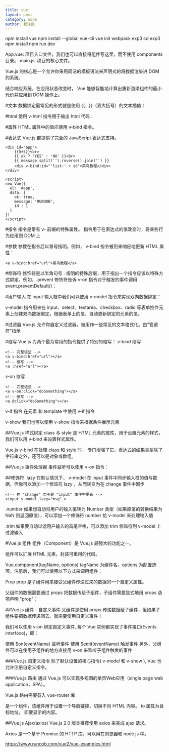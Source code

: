 ```yaml
---
title: vue
layout: post
category: node
author: 夏泽民
---
```

npm install vue
npm install --global vue-cli
vue init webpack exp3
cd exp3
npm install
npm run dev

App.vue: 项目入口文件，我们也可以直接将组件写这里，而不使用 components 目录。
main.js: 项目的核心文件。
<!-- more -->
Vue.js 的核心是一个允许你采用简洁的模板语法来声明式的将数据渲染进 DOM 的系统。

结合响应系统，在应用状态改变时， Vue 能够智能地计算出重新渲染组件的最小代价并应用到 DOM 操作上。

#文本
数据绑定最常见的形式就是使用 {{...}}（双大括号）的文本插值：

#html
使用 v-html 指令用于输出 html 代码：

#属性
HTML 属性中的值应使用 v-bind 指令。

#表达式
Vue.js 都提供了完全的 JavaScript 表达式支持。

```
<div id="app">
    {{5+5}}<br>
    {{ ok ? 'YES' : 'NO' }}<br>
    {{ message.split('').reverse().join('') }}
    <div v-bind:id="'list-' + id">菜鸟教程</div>
</div>
    
<script>
new Vue({
  el: '#app',
  data: {
    ok: true,
    message: 'RUNOOB',
    id : 1
  }
})
</script>
```

#指令
指令是带有 v- 前缀的特殊属性。
指令用于在表达式的值改变时，将某些行为应用到 DOM 上

#参数
参数在指令后以冒号指明。例如， v-bind 指令被用来响应地更新 HTML 属性：
```
<a v-bind:href="url">菜鸟教程</a>
```

#修饰符
修饰符是以半角句号 . 指明的特殊后缀，用于指出一个指令应该以特殊方式绑定。例如，.prevent 修饰符告诉 v-on 指令对于触发的事件调用 event.preventDefault()：

#用户输入
在 input 输入框中我们可以使用 v-model 指令来实现双向数据绑定：

v-model 指令用来在 input、select、textarea、checkbox、radio 等表单控件元素上创建双向数据绑定，根据表单上的值，自动更新绑定的元素的值。

#过滤器
Vue.js 允许你自定义过滤器，被用作一些常见的文本格式化。由"管道符"指示

#缩写
Vue.js 为两个最为常用的指令提供了特别的缩写：
v-bind 缩写
```
<!-- 完整语法 -->
<a v-bind:href="url"></a>
<!-- 缩写 -->
<a :href="url"></a>
```
v-on 缩写
```
<!-- 完整语法 -->
<a v-on:click="doSomething"></a>
<!-- 缩写 -->
<a @click="doSomething"></a>
```
v-if 指令
在元素 和 template 中使用 v-if 指令

v-show
我们也可以使用 v-show 指令来根据条件展示元素

##Vue.js 样式绑定
class 与 style 是 HTML 元素的属性，用于设置元素的样式，我们可以用 v-bind 来设置样式属性。

Vue.js v-bind 在处理 class 和 style 时， 专门增强了它。表达式的结果类型除了字符串之外，还可以是对象或数组。

##Vue.js 事件处理器
事件监听可以使用 v-on 指令：


##修饰符
.lazy
在默认情况下， v-model 在 input 事件中同步输入框的值与数据，但你可以添加一个修饰符 lazy ，从而转变为在 change 事件中同步
```
<!-- 在 "change" 而不是 "input" 事件中更新 -->
<input v-model.lazy="msg" >
```

.number
如果想自动将用户的输入值转为 Number 类型（如果原值的转换结果为 NaN 则返回原值），可以添加一个修饰符 number 给 v-model 来处理输入值

.trim
如果要自动过滤用户输入的首尾空格，可以添加 trim 修饰符到 v-model 上过滤输入

#Vue.js 组件
组件（Component）是 Vue.js 最强大的功能之一。

组件可以扩展 HTML 元素，封装可重用的代码。

Vue.component(tagName, options)
tagName 为组件名，options 为配置选项。注册后，我们可以使用以下方式来调用组件：

<tagName></tagName>

Prop
prop 是子组件用来接受父组件传递过来的数据的一个自定义属性。

父组件的数据需要通过 props 把数据传给子组件，子组件需要显式地用 props 选项声明 "prop"：

##Vue.js 组件 - 自定义事件
父组件是使用 props 传递数据给子组件，但如果子组件要把数据传递回去，就需要使用自定义事件！

我们可以使用 v-on 绑定自定义事件, 每个 Vue 实例都实现了事件接口(Events interface)，即：

使用 $on(eventName) 监听事件
使用 $emit(eventName) 触发事件
另外，父组件可以在使用子组件的地方直接用 v-on 来监听子组件触发的事件

###Vue.js 自定义指令
除了默认设置的核心指令( v-model 和 v-show ), Vue 也允许注册自定义指令。

###Vue.js 路由
通过 Vue.js 可以实现多视图的单页Web应用（single page web application，SPA）。

Vue.js 路由需要载入 vue-router 库

<router-link> 是一个组件，该组件用于设置一个导航链接，切换不同 HTML 内容。 to 属性为目标地址， 即要显示的内容。

##Vue.js Ajax(axios)
Vue.js 2.0 版本推荐使用 axios 来完成 ajax 请求。

Axios 是一个基于 Promise 的 HTTP 库，可以用在浏览器和 node.js 中。

https://www.runoob.com/vue2/vue-examples.html

